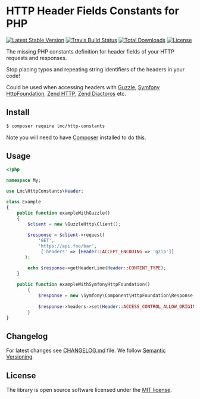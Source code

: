 # HTTP Header Fields Constants for PHP

[![Latest Stable Version](https://img.shields.io/packagist/v/lmc/http-constants.svg?style=flat-square)](https://packagist.org/packages/lmc/http-constants)
[![Travis Build Status](https://img.shields.io/travis/lmc-eu/http-constants.svg?style=flat-square)](https://travis-ci.org/lmc-eu/http-constants)
[![Total Downloads](https://img.shields.io/packagist/dt/lmc/http-constants.svg?style=flat-square)](https://packagist.org/packages/lmc/http-constants)
[![License](https://img.shields.io/packagist/l/lmc/http-constants.svg?style=flat-square)](https://packagist.org/packages/lmc/http-constants)

The missing PHP constants definition for header fields of your HTTP requests and responses. 

Stop placing typos and repeating string identifiers of the headers in your code!

Could be used when accessing headers with [Guzzle](https://github.com/guzzle/guzzle),
 [Symfony HttpFoundation](https://symfony.com/doc/current/components/http_foundation.html), 
 [Zend HTTP](https://zendframework.github.io/zend-http/), 
 [Zend Diactoros](https://zendframework.github.io/zend-diactoros/) etc.  

## Install

```sh
$ composer require lmc/http-constants
```

Note you will need to have [Composer](https://getcomposer.org/) installed to do this.

## Usage

```php
<?php

namespace My;

use Lmc\HttpConstants\Header;

class Example
{
    public function exampleWithGuzzle()
    {
        $client = new \GuzzleHttp\Client();
        
        $response = $client->request(
            'GET',
            'https://api.foo/bar',
             ['headers' => [Header::ACCEPT_ENCODING => 'gzip']]
       );

        echo $response->getHeaderLine(Header::CONTENT_TYPE);
    }
    
    public function exampleWithSymfonyHttpFoundation()
        {
            $response = new \Symfony\Component\HttpFoundation\Response();
            
            $response->headers->set(Header::ACCESS_CONTROL_ALLOW_ORIGIN, 'www.jobs.cz');
        }
}

```

## Changelog
For latest changes see [CHANGELOG.md](CHANGELOG.md) file. We follow [Semantic Versioning](http://semver.org/).

## License
The library is open source software licensed under the [MIT license](LICENCE.md).
